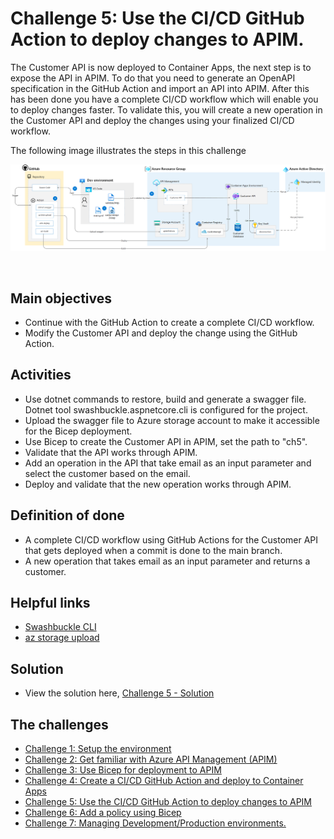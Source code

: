 # Challenge 5: Use the CI/CD GitHub Action to deploy changes to APIM.

The Customer API is now deployed to Container Apps, the next step is to expose the API in APIM. To do that you need to generate an OpenAPI specification in the GitHub Action and import an API into APIM. 
After this has been done you have a complete CI/CD workflow which will enable you to deploy changes faster. 
To validate this, you will create a new operation in the Customer API and deploy the changes using your finalized CI/CD workflow.   

The following image illustrates the steps in this challenge
<br>

  ![Azure services](img/ch5-overview.png)

<br>


## Main objectives

- Continue with the GitHub Action to create a complete CI/CD workflow. 
- Modify the Customer API and deploy the change using the GitHub Action. 


## Activities

- Use dotnet commands to restore, build and generate a swagger file. Dotnet tool swashbuckle.aspnetcore.cli is configured for the project. 
- Upload the swagger file to Azure storage account to make it accessible for the Bicep deployment. 
- Use Bicep to create the Customer API in APIM, set the path to "ch5". 
- Validate that the API works through APIM. 
- Add an operation in the API that take email as an input parameter and select the customer based on the email. 
- Deploy and validate that the new operation works through APIM.  


## Definition of done

- A complete CI/CD workflow using GitHub Actions for the Customer API that gets deployed when a commit is done to the main branch.  
- A new operation that takes email as an input parameter and returns a customer. 


## Helpful links

- [Swashbuckle CLI](https://github.com/domaindrivendev/Swashbuckle.AspNetCore#swashbuckleaspnetcorecli)
- [az storage upload](https://learn.microsoft.com/en-us/cli/azure/storage/blob?view=azure-cli-latest#az-storage-blob-upload)

## Solution
- View the solution here, [Challenge 5 - Solution](solution5.md) 

## The challenges

* [Challenge 1: Setup the environment](challenge1.md)
* [Challenge 2: Get familiar with Azure API Management (APIM)](challenge2.md)
* [Challenge 3: Use Bicep for deployment to APIM](challenge3.md)
* [Challenge 4: Create a CI/CD GitHub Action and deploy to Container Apps](challenge4.md)
* [Challenge 5: Use the CI/CD GitHub Action to deploy changes to APIM](challenge5.md)
* [Challenge 6: Add a policy using Bicep](challenge6.md)
* [Challenge 7: Managing Development/Production environments.](challenge7.md)